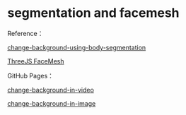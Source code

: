 # segmentation and facemesh

Reference：

[change-background-using-body-segmentation](https://github.com/selvam85/change-background-using-body-segmentation)

[ThreeJS FaceMesh](https://hiukim.github.io/mind-ar-js-doc/more-examples/threejs-face-facemesh)

GitHub Pages：

[change-background-in-video](change-background-in-video.html)

[change-background-in-image](change-background-in-image.html)